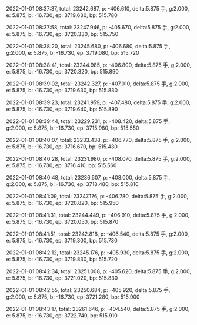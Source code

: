 2022-01-01 08:37:37, total: 23242.687, p: -406.610, delta:5.875 手, g:2.000, e: 5.875, b: -16.730, ep: 3719.630, bp: 515.780

2022-01-01 08:37:58, total: 23247.946, p: -405.670, delta:5.875 手, g:2.000, e: 5.875, b: -16.730, ep: 3720.330, bp: 515.750

2022-01-01 08:38:20, total: 23245.680, p: -406.680, delta:5.875 手, g:2.000, e: 5.875, b: -16.730, ep: 3719.080, bp: 515.720

2022-01-01 08:38:41, total: 23244.985, p: -406.800, delta:5.875 手, g:2.000, e: 5.875, b: -16.730, ep: 3720.320, bp: 515.890

2022-01-01 08:39:02, total: 23242.327, p: -407.010, delta:5.875 手, g:2.000, e: 5.875, b: -16.730, ep: 3719.630, bp: 515.830

2022-01-01 08:39:23, total: 23241.959, p: -407.480, delta:5.875 手, g:2.000, e: 5.875, b: -16.730, ep: 3719.640, bp: 515.890

2022-01-01 08:39:44, total: 23229.231, p: -408.420, delta:5.875 手, g:2.000, e: 5.875, b: -16.730, ep: 3715.980, bp: 515.550

2022-01-01 08:40:07, total: 23233.438, p: -406.770, delta:5.875 手, g:2.000, e: 5.875, b: -16.730, ep: 3716.670, bp: 515.430

2022-01-01 08:40:28, total: 23231.980, p: -408.070, delta:5.875 手, g:2.000, e: 5.875, b: -16.730, ep: 3716.410, bp: 515.560

2022-01-01 08:40:48, total: 23236.607, p: -408.000, delta:5.875 手, g:2.000, e: 5.875, b: -16.730, ep: 3718.480, bp: 515.810

2022-01-01 08:41:09, total: 23247.176, p: -406.780, delta:5.875 手, g:2.000, e: 5.875, b: -16.730, ep: 3720.820, bp: 515.950

2022-01-01 08:41:31, total: 23244.449, p: -406.910, delta:5.875 手, g:2.000, e: 5.875, b: -16.730, ep: 3720.050, bp: 515.870

2022-01-01 08:41:51, total: 23242.818, p: -406.540, delta:5.875 手, g:2.000, e: 5.875, b: -16.730, ep: 3719.300, bp: 515.730

2022-01-01 08:42:12, total: 23245.176, p: -405.930, delta:5.875 手, g:2.000, e: 5.875, b: -16.730, ep: 3719.830, bp: 515.720

2022-01-01 08:42:34, total: 23251.008, p: -405.620, delta:5.875 手, g:2.000, e: 5.875, b: -16.730, ep: 3721.020, bp: 515.830

2022-01-01 08:42:55, total: 23250.684, p: -405.920, delta:5.875 手, g:2.000, e: 5.875, b: -16.730, ep: 3721.280, bp: 515.900

2022-01-01 08:43:17, total: 23261.646, p: -404.540, delta:5.875 手, g:2.000, e: 5.875, b: -16.730, ep: 3722.740, bp: 515.910
